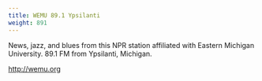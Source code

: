 ```yaml
---
title: WEMU 89.1 Ypsilanti
weight: 891
---
```

News, jazz, and blues from this NPR station affiliated with
Eastern Michigan University. 89.1 FM from Ypsilanti, Michigan.

http://wemu.org
